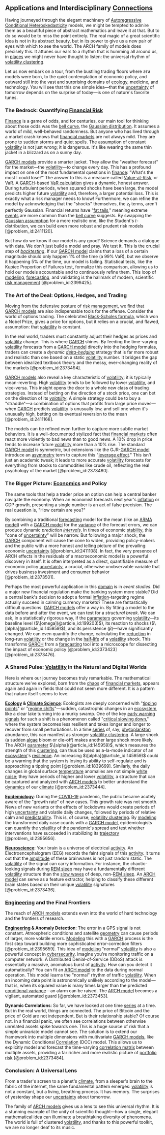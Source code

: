 ## Applications and Interdisciplinary [Connections](@article_id:193345)

Having journeyed through the elegant machinery of [Autoregressive Conditional Heteroskedasticity](@article_id:137052) models, we might be tempted to admire them as a beautiful piece of abstract mathematics and leave it at that. But to do so would be to miss the point entirely. The real magic of a great scientific idea is not in its abstract beauty, but in its power to give us a new pair of eyes with which to see the world. The ARCH family of models does precisely this. It attunes our ears to a rhythm that is humming all around us, in [places](@article_id:187379) we might never have thought to listen: the universal rhythm of [volatility clustering](@article_id:145181).

Let us now embark on a tour, from the bustling trading floors where эти models were born, to the quiet contemplation of economic policy, and outward still into the vast and surprising domains of [ecology](@article_id:144804), medicine, and technology. You will see that this one simple idea—that the [uncertainty](@article_id:275351) of tomorrow depends on the surprise of today—is one of nature's favorite tunes.

### The Bedrock: Quantifying [Financial Risk](@article_id:137603)

[Finance](@article_id:144433) is a game of odds, and for centuries, our main tool for thinking about those odds was the [bell curve](@article_id:150323), the [Gaussian distribution](@article_id:153920). It assumes a world of mild, well-behaved randomness. But anyone who has lived through a market crash knows that [financial markets](@article_id:142343) are not always mild. They are prone to sudden storms and quiet spells. The assumption of constant [volatility](@article_id:266358) is not just wrong; it is dangerous. It's like wearing the same thin jacket in a blizzard as on a sunny day.

[GARCH models](@article_id:141949) provide a smarter jacket. They allow the "weather forecast" for the market—the [volatility](@article_id:266358)—to change every day. This has a profound impact on one of the most fundamental questions in [finance](@article_id:144433): "What's the most I could lose?" The answer to this is a measure called [Value-at-Risk](@article_id:143791), or VaR. A [GARCH](@article_id:135738)-based [VaR calculation](@article_id:142779) gives a dynamic, honest answer. During turbulent periods, when squared shocks have been large, the model predicts higher future [volatility](@article_id:266358) and, therefore, a larger potential loss. This is exactly what a risk manager needs to know! Furthermore, we can refine the model by acknowledging that the "shocks" themselves, the $z_t$ terms, aren't perfectly Gaussian. Financial returns have "[fat tails](@article_id:139599)," meaning extreme [events](@article_id:175929) are more common than the [bell curve](@article_id:150323) suggests. By swapping the [Gaussian assumption](@article_id:169822) for a more realistic one, like the Student's $t$-distribution, we can build even more robust and prudent risk models [@problem_id:2411120].

But how do we know if our model is any good? Science demands a dialogue with data. We don't just build a model and pray. We test it. This is the crucial step of *[backtesting](@article_id:137390)*. If our [GARCH model](@article_id:136164) claims that a loss of a certain magnitude should only happen 1% of the time (a 99% VaR), but we observe it happening 5% of the time, our model is failing. Statistical tests, like the Kupiec Proportion of Failures test, formalize this comparison, allowing us to hold our models accountable and to continuously refine them. This loop of [modeling](@article_id:268079), [forecasting](@article_id:145712), and validating is the hallmark of modern, scientific [risk management](@article_id:140788) [@problem_id:2399425].

### The Art of the Deal: Options, Hedges, and Trading

Moving from the defensive posture of [risk management](@article_id:140788), we find that [GARCH models](@article_id:141949) are also indispensable tools for the offense. Consider the world of options trading. The celebrated [Black-Scholes formula](@article_id:194407), which won a Nobel Prize, gives a price for options, but it relies on a crucial, and flawed, assumption: that [volatility](@article_id:266358) is constant.

In the real world, traders must constantly adjust their hedges as prices and [volatility](@article_id:266358) change. This is where [GARCH](@article_id:135738) shines. By feeding the time-varying [volatility](@article_id:266358) forecasts from a [GARCH model](@article_id:136164) directly into the hedging formulas, traders can create a *dynamic [delta-hedging](@article_id:137317)* strategy that is far more robust and realistic than one based on a static [volatility](@article_id:266358) number. It bridges the gap between idealized textbook theory and the messy, ever-changing reality of the markets [@problem_id:2373494].

[GARCH models](@article_id:141949) also reveal a key characteristic of [volatility](@article_id:266358): it is typically mean-reverting. High [volatility](@article_id:266358) tends to be followed by lower [volatility](@article_id:266358), and vice-versa. This insight opens the door to a whole new class of trading strategies. Instead of betting on the direction of a stock price, one can bet on the direction of its *[volatility](@article_id:266358)*. A simple strategy could be to buy a "straddle"—a combination of options that profits from large price moves—when [GARCH](@article_id:135738) predicts [volatility](@article_id:266358) is unusually low, and sell one when it's unusually high, betting on its eventual reversion to the mean [@problem_id:2411168].

The models can be refined even further to capture more subtle market behaviors. It is a well-documented stylized fact that [financial markets](@article_id:142343) often react more violently to bad news than to good news. A 10% drop in price tends to increase future [volatility](@article_id:266358) more than a 10% rise. The standard [GARCH model](@article_id:136164) is symmetric, but extensions like the GJR-[GARCH model](@article_id:136164) introduce an [asymmetry](@article_id:172353) term to capture this "[leverage effect](@article_id:136924)." This isn't just an academic tweak; it leads to more accurate [volatility](@article_id:266358) forecasts for everything from stocks to commodities like crude oil, reflecting the real psychology of the market [@problem_id:2373480].

### The Bigger Picture: [Economics](@article_id:271560) and Policy

The same tools that help a trader price an option can help a central banker navigate the economy. When an economist forecasts next year's [inflation](@article_id:160710) or GDP growth, presenting a single number is an act of false precision. The real question is, "How certain are you?"

By combining a traditional [forecasting](@article_id:145712) model for the mean (like an [ARMA model](@article_id:191273)) with a [GARCH model](@article_id:136164) for the [variance](@article_id:148683) of the forecast errors, we can produce dynamic *prediction [intervals](@article_id:159393)*. In times of economic [stability](@article_id:142499), this "cone of [uncertainty](@article_id:275351)" will be narrow. But following a major shock, the [GARCH](@article_id:135738) component will cause the cone to widen, providing policy-makers and the public with a more honest and telling picture of the prevailing economic [uncertainty](@article_id:275351) [@problem_id:2411108]. In fact, the very presence of ARCH effects in the residuals of a macroeconomic model is a powerful discovery in itself. It is often interpreted as a direct, quantifiable measure of economic policy [uncertainty](@article_id:275351), a crucial, otherwise unobservable variable that drives business investment and consumer behavior [@problem_id:2373501].

Perhaps the most powerful application in this [domain](@article_id:274630) is in *event studies*. Did a major new financial regulation make the banking system more stable? Did a central bank's decision to adopt a formal [inflation](@article_id:160710)-targeting regime actually succeed in calming currency markets? These are fantastically difficult questions. [GARCH models](@article_id:141949) offer a way in. By fitting a model to the data before and after the event, we can test for a *structural break*. We can ask, in a statistically rigorous way, if the [parameters](@article_id:173606) governing [volatility](@article_id:266358)—its baseline level ($\[omega](@article_id:199203)$), its reaction to shocks ($\[alpha](@article_id:145959)$), and its persistence ($\beta$)—have significantly changed. We can even quantify the change, calculating the [reduction](@article_id:270164) in long-run [volatility](@article_id:266358) or the change in the [half-life](@article_id:144349) of a [volatility](@article_id:266358) shock. This transforms [GARCH](@article_id:135738) from a [forecasting](@article_id:145712) tool into a microscope for dissecting the impact of economic policy [@problem_id:2373423] [@problem_id:2373476].

### A Shared Pulse: [Volatility](@article_id:266358) in the Natural and Digital Worlds

Here is where our journey becomes truly remarkable. The mathematical structure we've explored, born from the [chaos](@article_id:274809) of [financial markets](@article_id:142343), appears again and again in fields that could not seem more different. It is a pattern that nature itself seems to love.

**[Ecology](@article_id:144804) & [Climate Science](@article_id:160563)**: Ecologists are deeply concerned with "[tipping points](@article_id:269279)" or "[regime shifts](@article_id:202601)"—sudden, catastrophic changes in an [ecosystem](@article_id:135973), like a clear lake turning into a murky swamp. One of the key [early warning signals](@article_id:197444) for such a shift is a phenomenon called "[critical slowing down](@article_id:140540)," where the system becomes less resilient and takes longer and longer to recover from small perturbations. In a time [series](@article_id:260342) of, say, [phytoplankton](@article_id:183712) abundance, this can manifest as stronger [volatility clustering](@article_id:145181). A large shock (a sudden [algae](@article_id:192758) bloom or die-off) makes another large shock more likely. The ARCH [parameter](@article_id:174151) $\[alpha](@article_id:145959)$, which measures the strength of this [clustering](@article_id:266233), can thus be used as a-la-mode indicator of an [ecosystem](@article_id:135973)'s [resilience](@article_id:194821). An increasing $\[alpha](@article_id:145959)$ could be a warning that the system is losing its ability to self-regulate and is approaching a tipping point [@problem_id:1839699]. Similarly, the daily changes in global surface [temperature](@article_id:145715) anomalies are not simple [white noise](@article_id:144754); they have periods of higher and lower [volatility](@article_id:266358), a structure that can be captured and analyzed with [ARCH models](@article_id:138457) to better understand the [dynamics](@article_id:163910) of our [climate](@article_id:144739) [@problem_id:2373444].

**[Epidemiology](@article_id:140915)**: During the [COVID-19](@article_id:194197) pandemic, the public became acutely aware of the "growth rate" of new cases. This growth rate was not smooth. News of new variants or the effects of lockdowns would create periods of high [uncertainty](@article_id:275351) and volatile daily changes, followed by periods of relative calm and [predictability](@article_id:269596). This is, of course, [volatility clustering](@article_id:145181). By [modeling](@article_id:268079) the transformed daily case counts with a [GARCH model](@article_id:136164), epidemiologists can quantify the [volatility](@article_id:266358) of the pandemic's spread and test whether interventions have succeeded in stabilizing its [trajectory](@article_id:172968) [@problem_id:2395656].

**[Neuroscience](@article_id:148534)**: Your brain is a universe of electrical [activity](@article_id:149888). An Electroencephalogram (EEG) records the faint signals of this [activity](@article_id:149888). It turns out that the [amplitude](@article_id:267229) of these brainwaves is not just random static. The [volatility](@article_id:266358) of the signal can carry information. For instance, the chaotic-looking signals during [REM sleep](@article_id:152218) may have a fundamentally different [volatility](@article_id:266358) structure than the [slow waves](@article_id:176492) of deep, non-[REM sleep](@article_id:152218). An [ARCH model](@article_id:145588) can serve as a feature extractor, helping to classify these different brain states based on their unique [volatility](@article_id:266358) signatures [@problem_id:2373436].

### [Engineering](@article_id:275179) and the Final Frontiers

The reach of [ARCH models](@article_id:138457) extends even into the world of hard technology and the frontiers of research.
 
**[Engineering](@article_id:275179) & Anomaly Detection**: The error in a GPS signal is not constant. Atmospheric conditions and satellite [geometry](@article_id:199231) can cause periods of larger, more volatile errors. [Modeling](@article_id:268079) this with a [GARCH](@article_id:135738) process is the first step toward building more sophisticated error-correction filters [@problem_id:2395659]. This idea of [modeling](@article_id:268079) "normal" [volatility](@article_id:266358) is also a powerful concept in [cybersecurity](@article_id:262326). Imagine you're monitoring traffic on a computer network. A Distributed Denial-of-Service (DDoS) attack is essentially a massive, anomalous burst of [activity](@article_id:149888). How can you detect it automatically? You can fit an [ARCH model](@article_id:145588) to the data during normal operation. This model learns the "normal" rhythm of traffic [volatility](@article_id:266358). When an incoming data point is astronomically unlikely according to the model—that is, when its squared value is many times larger than the predicted [conditional variance](@article_id:183309)—an alarm can be raised. The [ARCH model](@article_id:145588) becomes a vigilant, automated guard [@problem_id:2373453].

**Dynamic Correlations**: So far, we have looked at one time [series](@article_id:260342) at a time. But in the real world, things are connected. The price of Bitcoin and the price of Gold are not independent. But is their relationship stable? Of course not. In a financial panic, we often see correlations between otherwise unrelated assets spike towards one. This is a huge source of risk that a simple univariate model cannot see. The solution is to extend our framework into multiple dimensions with multivariate [GARCH models](@article_id:141949), like the Dynamic Conditional [Correlation](@article_id:265479) (DCC) model. This allows us to explicitly model and forecast the time-varying [correlation matrix](@article_id:262137) between multiple assets, providing a far richer and more realistic picture of [portfolio risk](@article_id:260462) [@problem_id:2373484].
 
### Conclusion: A Universal Lens

From a trader's screen to a planet's [climate](@article_id:144739), from a sleeper's brain to the fabric of the internet, the same fundamental pattern emerges: [volatility](@article_id:266358) is not a constant, but a living, breathing process. It has memory. The surprises of yesterday shape our [uncertainty](@article_id:275351) about tomorrow.

The family of [ARCH models](@article_id:138457) gives us a lens to see this universal rhythm. It is a stunning example of the unity of scientific thought—how a single, elegant mathematical idea can illuminate a breathtaking diversity of phenomena. The world is full of clustered [volatility](@article_id:266358), and thanks to this powerful toolkit, we are no longer deaf to its music.